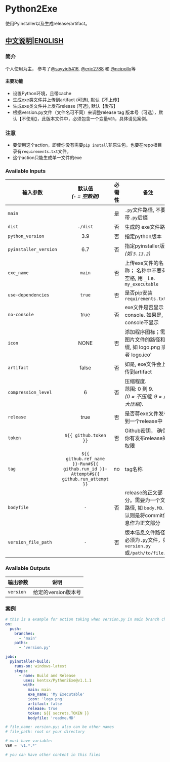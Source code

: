 # Python2Exe
使用Pyinstaller以及生成release/artifact。

[中文说明](https://github.com/kentsx/Python2Exe/blob/main/README-zh.md)|[ENGLISH](https://github.com/kentsx/Python2Exe/blob/main/README.md)
---

### 简介
个人使用为主， 参考了[@sayyid5416](https://github.com/sayyid5416/pyinstaller), [@eric2788](https://github.com/eric2788/pyinstaller-build) 和 [@ncipollo](https://github.com/ncipollo/release-action)等

#### 主要功能
- 设置Python环境，且带cache
- 生成exe类文件并上传到artifact (可选), 默认【不上传】
- 生成exe类文件并上发布release (可选), 默认【发布】
- 根据version.py文件（文件名可不同）来调整release tag 版本号（可选），默认【不使用】，此版本文件中，必须包含一个变量`VER`，具体请见案例。

### 注意
- 要使用这个action，即使你没有需要`pip install`非原生包，也要在repo根目录有`requirements.txt`文件。
- 这个action只能生成单一文件的exe




### Available Inputs
  | 输入参数                 | 默认值 <br> _(`-` = 空数据)_  | 必需性 | 备注
  |-----------------------|:--------:|:--------:|-------------
  | `main`   |         | 是 | `.py`文件路径, 不要带`.py`后缀
  | `dist`        | `./dist` | 否 | 生成的 exe文件路径
  | `python_version`       | 3.9 | 否  | 指定python版本
  | `pyinstaller_version`  | 6.7 | 否  | 指定pyinstaller版本 <br>*(如 `5.13.2`)*
  | `exe_name`            | `main`| 否 | 上传exe文件的名称； 名称中不要有空格, 用 `_` i.e. `my_executable`
  | `use-dependencies`| `true` | 否  | 是否pip安装 `requirements.txt`
  | `no-console`      | true  | 否 | exe文件是否显示console. 如果是, console不显示
  | `icon`      | NONE  | 否 | 添加程序图标；需要图片文件的路径和后缀, 如 logo.png 或者 logo.ico'
  | `artifact`      | false  | 否  | 如是, exe文件会上传到artifact
  | `compression_level`   | 6    | 否  | 压缩程度. <br>范围: 0 到 9. <br>_(0 = 不压缩, 9 = 最大压缩)_.
  | `release`   | true    | 否  | 是否蒋exe文件发布到一个release中
  | `token`   | `${{ github.token }}`    | 否 | Github密钥， 确保你有发布release的权限
  | `tag`   | `${{ github.ref_name }}-Run#${{ github.run_id }}-Attempt#${{ github.run_attempt }}`    | no    | tag名称
  | `bodyfile`   | `-`    | 否 | release的正文部分。需要为一个文件路径, 如 `body.MD`. 默认则是将commit信息作为正文部分
  | `version_file_path`   | `-`    | 否 | 版本信息文件路径，必须为`.py`文件，如`version.py`或`/path/to/file.py`

### Available Outputs
  | 输出参数                 |  说明
  |-----------------------|-------------
  | `version`   | 给定的version版本号

###  案例

```yaml
# this is a example for action taking when version.py in main branch changed only.
on: 
  push:
    branches:
      - 'main'
    paths:
      - 'version.py'

jobs:
  pyinstaller-build:
    runs-on: windows-latest
    steps:
      - name: Build and Release
        uses: kentsx/Python2Exe@v1.1.1
        with:
          main: main
          exe_name: 'My Executable'
          icon: 'logo.png'
          artifact: false
          release: true
          token: ${{ secrets.TOKEN }}
          bodyfile: 'readme.MD'
```
```py
# file_name: version.py; also can be other names
# file_path: root or your directory

# must have variable:
VER = 'v1.*.*'

# you can have other content in this files

```
